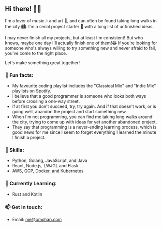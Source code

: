 
## Hi there! 👋🏻

I'm a lover of music 🎶 and art 🎨, and can often be found taking long walks in the city 🏙️. I'm a serial project starter 🚀 with a long list of unfinished ideas.

I may never finish all my projects, but at least I'm consistent! But who knows, maybe one day I'll actually finish one of them!😂 If you're looking for someone who's always willing to try something new and never afraid to fail, you've come to the right place.

Let's make something great together!

### 🎉 Fun facts:

- My favourite coding playlist includes the "Classical Mix" and "Indie Mix" playlists on Spotify.
- I believe that a good programmer is someone who looks both ways before crossing a one-way street.
- If at first you don't succeed, try, try again. And if that doesn't work, or is going well, abandon the project and start something new.
- When I'm not programming, you can find me taking long walks around the city, trying to come up with ideas for yet another abandoned project.
- They say that programming is a never-ending learning process, which is good news for me since I seem to forget everything I learned the minute I finish a project.

### 🚀 Skills:

- Python, Golang, JavaScript, and Java
- React, Node.js, LWJGL and Flask
- AWS, GCP, Docker, and Kubernetes

### 🌱 Currently Learning:

- Rust and Kotlin

### 📫 Get in touch:

- Email: me@omohan.com
